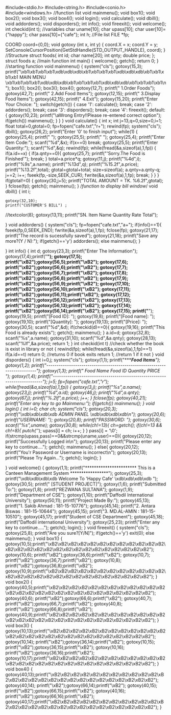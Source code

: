 #include<stdio.h>
#include<string.h>
#include<conio.h>
#include<windows.h>
//function list
void mainmenu();
void box1();
void box2();
void box3();
void box4();
void login();
void calculate();
void dbill();
void addorders();
void disporders();
int info();
void fireexit();
void welcome();
int checkid(int t);
//variables
char uname[10];
char upass[10];
char user[10]={"happy"};
char pass[10]={"cafe"};
int h;
//File list
FILE *fp;

COORD coord={0,0};
void gotoxy (int x, int y)
{
coord.X = x; coord.Y = y;
SetConsoleCursorPosition(GetStdHandle(STD_OUTPUT_HANDLE), coord);
}
//Structure
struct foods{
    int id;
    char name[20];
    int qnty;
    double price;
};
struct foods a;
//main function
int main()
{
    welcome();
    getch();
    return 0;
}
//starting function
void mainmenu()
{
    system("cls");
    gotoxy(15,3);
    printf("\xb1\xb1\xb1\xb1\xdb\xdb\xdb\xb1\xb1\xb1\xb1\xdb\xdb\xdb\xb1\xb1\xb1\xb1 MAIN MENU \xb1\xb1\xb1\xb1\xdb\xdb\xdb\xb1\xb1\xb1\xb1\xdb\xdb\xdb\xb1\xb1\xb1\xb1\n");
    box1();
    box2();
    box3();
    box4();
    gotoxy(12,7);
    printf("   1.Order Foods");
    gotoxy(42,7);
    printf("   2.Add Food Items");
    gotoxy(12,15);
    printf("   3.Display Food Items");
    gotoxy(42,15);
    printf("   4.Exit");
    gotoxy(15,20);
    printf("Enter Your Choice: ");
    switch(getch())
    {
        case '1':
        calculate();
        break;
        case '2':
        addorders();
        break;
        case '3':
        disporders();
        break;
        case '4':
        fireexit();
    default:
    {
      gotoxy(10,23);
      printf("\aWrong Entry!!Please re-entered correct option");
      if(getch())
      mainmenu();
}
    }
}
void calculate()
{
    int x;
    int j=13,q=0,size=0,i=1;
    float total=0,gtotal=0;
    fp=fopen("cafe.txt","r+");
    rewind(fp);
    system("cls");
    dbill();
    gotoxy(26,2);
    printf("Enter  '0' to finish input");
    while(1)
    {
        gotoxy(25,4);
        printf("                    ");
        gotoxy(25,5);
        printf("                    ");
        gotoxy(25,4);
        printf("Enter Item Code:");
        scanf("%d",&x);
        if(x==0)
            break;
        gotoxy(25,5);
        printf("Enter Quantity:");
        scanf("%d",&q);
        rewind(fp);
        while(fread(&a,sizeof(a),1,fp))
        {
            if(a.id==x)
            {
                if(a.qnty==0){
                        gotoxy(25,7);
                    printf("'Sorry.The Food is Finished'");
                    break;
                }
                total=a.price*q;
                gotoxy(11,j);
                printf("%4d",i);
                printf("%9s",a.name);
                printf("%13d",q);
                printf("%15.2f",a.price);
                printf("%13.2f",total);
                gtotal=gtotal+total;
                size=sizeof(a);
                a.qnty=a.qnty-q;
                j+=2;
                i++;
                fseek(fp,-size,SEEK_CUR);
                fwrite(&a,sizeof(a),1,fp);
                break;
            }
        }
    }
    if(gtotal!=0)
    {
        gotoxy(30,j+5);
        printf("TOTAL AMOUNT = TK. %6.2f",gtotal);
    }
    fclose(fp);
    getch();
    mainmenu();
}
/*function to display bill window*/
void dbill()
{
    int i;

    gotoxy(32,10);
    printf("CUSTOMER'S BILL") ;
//textcolor(8);
    gotoxy(13,11);
    printf("SN.   Item Name     Quantity     Rate          Total");

}
void addorders()
{
    system("cls");
    fp=fopen("cafe.txt","a+");
    if(info()==1){
        fseek(fp,0,SEEK_END);
        fwrite(&a,sizeof(a),1,fp);
        fclose(fp);
        gotoxy(21,17);
        printf("The record is sucessfully saved");
        gotoxy(21,18);
        printf("Save any more?(Y / N):");
        if(getch()=='y') addorders();
        else mainmenu();
    }

}
int info()
{
    int d;
    gotoxy(23,3);
    printf("Enter The Information");
    gotoxy(17,4);printf("****************************************");
    gotoxy(17,5);
    printf("\xB2");gotoxy(56,5);printf("\xB2");
    gotoxy(17,6);
    printf("\xB2");gotoxy(56,6);printf("\xB2");
    gotoxy(17,7);
    printf("\xB2");gotoxy(56,7);printf("\xB2");
    gotoxy(17,8);
    printf("\xB2");gotoxy(56,8);printf("\xB2");
    gotoxy(17,9);
    printf("\xB2");gotoxy(56,9);printf("\xB2");
    gotoxy(17,10);
    printf("\xB2");gotoxy(56,10);printf("\xB2");
    gotoxy(17,11);
    printf("\xB2");gotoxy(56,11);printf("\xB2");
    gotoxy(17,12);
    printf("\xB2");gotoxy(56,12);printf("\xB2");
    gotoxy(17,13);
    printf("\xB2");gotoxy(56,13);printf("\xB2");
    gotoxy(17,14);
    printf("\xB2");gotoxy(56,14);printf("\xB2");
    gotoxy(17,15);
    printf("****************************************");
    gotoxy(19,5);
    printf("[Food ID]: ");
    gotoxy(19,8);
    printf("[Food name]: ");
    gotoxy(19,10);
    printf("[Quantity]: ");
    gotoxy(19,13);
    printf("[Price]: ");
    gotoxy(30,5);
    scanf("%d",&d);
    if(checkid(d)==0){
        gotoxy(19,16);
        printf("This Food is already exists");
        getch();
        mainmenu();
    }
    a.id=d;
    gotoxy(32,8);
    scanf("%s",a.name);
    gotoxy(31,10);
    scanf("%d",&a.qnty);
    gotoxy(28,13);
    scanf("%lf",&a.price);
    return 1;
}
int checkid(int t)  //check whether the book is exist in library or not
{
    rewind(fp);
    while(fread(&a,sizeof(a),1,fp)==1)
    if(a.id==t)
    return 0;  //returns 0 if book exits
    return 1; //return 1 if it not
}
void disporders()
{
    int i=0,j;
    system("cls");
    gotoxy(1,1);
    printf("*********************************Food Items*****************************");
    gotoxy(1,2);
    printf("-------------------------------------------------------------------------");
    gotoxy(1,3);
    printf(" Food Name          Food ID               Quantity                PRICE ");
    gotoxy(1,4);
    printf("-------------------------------------------------------------------------");
    j=5;
    fp=fopen("cafe.txt","r");
    while(fread(&a,sizeof(a),1,fp))
    {
        gotoxy(3,j);
        printf("%s",a.name);
        gotoxy(23,j);
        printf("%d",a.id);
        gotoxy(46,j);
        printf("%d",a.qnty);
        gotoxy(67,j);
        printf("%.2lf",a.price);
        j++;
        }
        fclose(fp);
        gotoxy(40,21);
        printf("Enter any key to go Mainmenu:");
        if(getch()) mainmenu();
}
void login()
{
    int i=0;
    char ch;
    system("cls");
    gotoxy(20,3);
    printf("\xdb\xdb\xdb\xdb ADMIN PANEL \xdb\xdb\xdb\xdb\n");
    gotoxy(20,6);
    printf("USERNAME: ");
    gotoxy(20,8);
    printf("PASSWORD: ");
    gotoxy(30,6);
    scanf("%s",uname);
    gotoxy(30,8);
    while(ch!=13){
        ch=getch();
        if(ch!=13 && ch!=8){
        putch('*');
        upass[i] = ch;
        i++;
        }
    }
    pass[i] = '\0';
    if(strcmp(upass,pass)==0&&strcmp(uname,user)==0){
        gotoxy(20,12);
        printf("Successfully Logged in\n");
        gotoxy(20,13);
        printf("Please enter any key to continue....");
        getch();
        mainmenu();
    }
    else{
        gotoxy(20,12);
        printf("You'r Password or Username is incorrect\n");
        gotoxy(20,13);
        printf("Please Try Again...");
        getch();
        login();
    }

}
void welcome()
{
    gotoxy(1,1);
    printf("*********************** This is a Canteen Management System *****************");
    gotoxy(25,3);
    printf("\xdb\xdb\xdb\xdb Welcome To 'Happy Cafe' \xdb\xdb\xdb\xdb ");
    gotoxy(30,5);
    printf("  [STUDENT PROJECT]");
    gotoxy(1,6);
    printf("Submitted To:");
    gotoxy(1,8);
    printf("REZWANA SULTANA");
    gotoxy(1,9);
    printf("Department of CSE");
    gotoxy(1,10);
    printf("Daffodil International University");
    gotoxy(50,11);
    printf("Project Made By:");
    gotoxy(45,13);
    printf("1. Sakib Ahmad   : 181-15-10776");
    gotoxy(45,14);
    printf("2. Antara Biswas : 181-15-10644");
    gotoxy(45,15);
    printf("3. MD.AL-AMIN    : 181-15-10510");
    gotoxy(45,17);
    printf("Student of CSE Department");
    gotoxy(45,18);
    printf("Daffodil international University");
    gotoxy(25,23);
    printf("Enter any key to continue.....");
    getch();
    login();
}
void fireexit()
{
    system("cls");
    gotoxy(25,8);
    printf("Are you sure?[Y/N]");
    if(getch()=='y') exit(0);
    else mainmenu();
}
void box1()
{
    gotoxy(10,5);printf("\xB2\xB2\xB2\xB2\xB2\xB2\xB2\xB2\xB2\xB2\xB2\xB2\xB2\xB2\xB2\xB2\xB2\xB2\xB2\xB2\xB2\xB2\xB2\xB2\xB2\xB2\xB2");
    gotoxy(10,6);
    printf("\xB2");gotoxy(36,6);printf("\xB2");
    gotoxy(10,7);
    printf("\xB2");gotoxy(36,7);printf("\xB2");
    gotoxy(10,8);
    printf("\xB2");gotoxy(36,8);printf("\xB2");
    gotoxy(10,9);printf("\xB2\xB2\xB2\xB2\xB2\xB2\xB2\xB2\xB2\xB2\xB2\xB2\xB2\xB2\xB2\xB2\xB2\xB2\xB2\xB2\xB2\xB2\xB2\xB2\xB2\xB2\xB2");
}
void box2()
{
    gotoxy(40,5);printf("\xB2\xB2\xB2\xB2\xB2\xB2\xB2\xB2\xB2\xB2\xB2\xB2\xB2\xB2\xB2\xB2\xB2\xB2\xB2\xB2\xB2\xB2\xB2\xB2\xB2\xB2\xB2");
    gotoxy(40,6);
    printf("\xB2");gotoxy(66,6);printf("\xB2");
    gotoxy(40,7);
    printf("\xB2");gotoxy(66,7);printf("\xB2");
    gotoxy(40,8);
    printf("\xB2");gotoxy(66,8);printf("\xB2");
    gotoxy(40,9);printf("\xB2\xB2\xB2\xB2\xB2\xB2\xB2\xB2\xB2\xB2\xB2\xB2\xB2\xB2\xB2\xB2\xB2\xB2\xB2\xB2\xB2\xB2\xB2\xB2\xB2\xB2\xB2");
}
void box3()
{
    gotoxy(10,13);printf("\xB2\xB2\xB2\xB2\xB2\xB2\xB2\xB2\xB2\xB2\xB2\xB2\xB2\xB2\xB2\xB2\xB2\xB2\xB2\xB2\xB2\xB2\xB2\xB2\xB2\xB2\xB2");
    gotoxy(10,14);
    printf("\xB2");gotoxy(36,14);printf("\xB2");
    gotoxy(10,15);
    printf("\xB2");gotoxy(36,15);printf("\xB2");
    gotoxy(10,16);
    printf("\xB2");gotoxy(36,16);printf("\xB2");
    gotoxy(10,17);printf("\xB2\xB2\xB2\xB2\xB2\xB2\xB2\xB2\xB2\xB2\xB2\xB2\xB2\xB2\xB2\xB2\xB2\xB2\xB2\xB2\xB2\xB2\xB2\xB2\xB2\xB2\xB2");
}
void box4()
{
    gotoxy(40,13);printf("\xB2\xB2\xB2\xB2\xB2\xB2\xB2\xB2\xB2\xB2\xB2\xB2\xB2\xB2\xB2\xB2\xB2\xB2\xB2\xB2\xB2\xB2\xB2\xB2\xB2\xB2\xB2");
    gotoxy(40,14);
    printf("\xB2");gotoxy(66,14);printf("\xB2");
    gotoxy(40,15);
    printf("\xB2");gotoxy(66,15);printf("\xB2");
    gotoxy(40,16);
    printf("\xB2");gotoxy(66,16);printf("\xB2");
    gotoxy(40,17);printf("\xB2\xB2\xB2\xB2\xB2\xB2\xB2\xB2\xB2\xB2\xB2\xB2\xB2\xB2\xB2\xB2\xB2\xB2\xB2\xB2\xB2\xB2\xB2\xB2\xB2\xB2\xB2");
}


